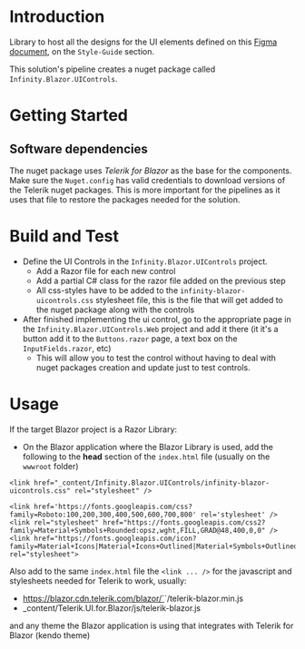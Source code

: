 # Introduction 
Library to host all the designs for the UI elements defined on this [Figma document](https://www.figma.com/file/QBeNd925P0e1ngf5PwMkGZ/Triquestra?node-id=208%3A11&t=xewP0IJcnoK94zPN-0), on the `Style-Guide` section.

This solution's pipeline creates a nuget package called `Infinity.Blazor.UIControls`.

# Getting Started
## Software dependencies 
The nuget package uses _Telerik for Blazor_ as the base for the components. Make sure the `Nuget.config` has valid credentials to download versions of the Telerik nuget packages. This is more important for the pipelines as it uses that file to restore the packages needed for the solution.


# Build and Test
- Define the UI Controls in the `Infinity.Blazor.UIControls` project.
  - Add a Razor file for each new control
  - Add a partial C# class for the razor file added on the previous step
  - All css-styles have to be added to the `infinity-blazor-uicontrols.css` stylesheet file, this is the file that will get added to the nuget package along with the controls
- After finished implementing the ui control, go to the appropriate page in the `Infinity.Blazor.UIControls.Web` project and add it there (it it's a button add it to the `Buttons.razor` page, a text box on the `InputFields.razor`, etc)
  - This will allow you to test the control without having to deal with nuget packages creation and update just to test controls.

# Usage
If the target Blazor project is a Razor Library:
- On the Blazor application where the Blazor Library is used, add the following to the **head** section of the `index.html` file (usually on the `wwwroot` folder)

```
<link href="_content/Infinity.Blazor.UIControls/infinity-blazor-uicontrols.css" rel="stylesheet" />

<link href='https://fonts.googleapis.com/css?family=Roboto:100,200,300,400,500,600,700,800' rel='stylesheet' />
<link rel="stylesheet" href="https://fonts.googleapis.com/css2?family=Material+Symbols+Rounded:opsz,wght,FILL,GRAD@48,400,0,0" />
<link href="https://fonts.googleapis.com/icon?family=Material+Icons|Material+Icons+Outlined|Material+Symbols+Outlined" rel="stylesheet">
```


Also add to the same `index.html` file the `<link ... />` for the javascript and stylesheets needed for Telerik to work, usually:
- https://blazor.cdn.telerik.com/blazor/`<version>`/telerik-blazor.min.js
- _content/Telerik.UI.for.Blazor/js/telerik-blazor.js
  
and any theme the Blazor application is using that integrates with Telerik for Blazor (kendo theme)